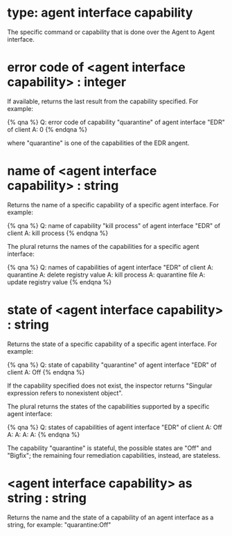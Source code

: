 # type: agent interface capability

The specific command or capability that is done over the Agent to Agent interface.

# error code of &lt;agent interface capability&gt; : integer

If available, returns the last result from the capability specified. For example:

{% qna %}
Q: error code of capability "quarantine" of agent interface "EDR" of client
A: 0
{% endqna %}

where "quarantine" is one of the capabilities of the EDR angent.

# name of &lt;agent interface capability&gt; : string

Returns the name of a specific capability of a specific agent interface. For example:

{% qna %}
Q: name of capability "kill process" of agent interface "EDR" of client
A: kill process
{% endqna %}

The plural returns the names of the capabilities for a specific agent interface:

{% qna %}
Q: names of capabilities of agent interface "EDR" of client
A: quarantine
A: delete registry value
A: kill process
A: quarantine file
A: update registry value
{% endqna %}

# state of &lt;agent interface capability&gt; : string

Returns the state of a specific capability of a specific agent interface. For example:

{% qna %}
Q: state of capability "quarantine" of agent interface "EDR" of client
A: Off
{% endqna %}

If the capability specified does not exist, the inspector returns "Singular expression refers to nonexistent object".

The plural returns the states of the capabilities supported by a specific agent interface:

{% qna %}
Q: states of capabilities of agent interface "EDR" of client
A: Off
A: 
A: 
A: 
A: 
{% endqna %}

The capability "quarantine" is stateful, the possible states are "Off" and "Bigfix"; the remaining four remediation capabilities, instead, are stateless.

# &lt;agent interface capability&gt; as string : string

Returns the name and the state of a capability of an agent interface as a string, for example: "quarantine:Off"
